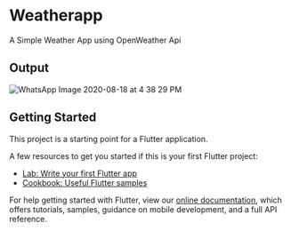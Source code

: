 # Weatherapp

A Simple Weather App using OpenWeather Api

## Output
![WhatsApp Image 2020-08-18 at 4 38 29 PM](https://user-images.githubusercontent.com/30715919/90506158-71802900-e171-11ea-994e-bd6e8309ad63.jpeg)


## Getting Started

This project is a starting point for a Flutter application.

A few resources to get you started if this is your first Flutter project:

- [Lab: Write your first Flutter app](https://flutter.dev/docs/get-started/codelab)
- [Cookbook: Useful Flutter samples](https://flutter.dev/docs/cookbook)

For help getting started with Flutter, view our
[online documentation](https://flutter.dev/docs), which offers tutorials,
samples, guidance on mobile development, and a full API reference.
